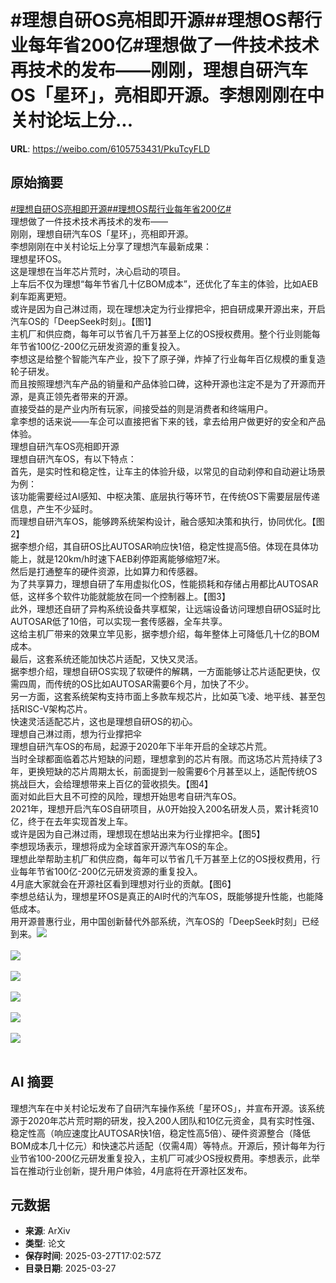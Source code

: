 # #理想自研OS亮相即开源##理想OS帮行业每年省200亿#理想做了一件技术技术再技术的发布——刚刚，理想自研汽车OS「星环」，亮相即开源。李想刚刚在中关村论坛上分...

**URL**: https://weibo.com/6105753431/PkuTcyFLD

## 原始摘要

<a href="https://m.weibo.cn/search?containerid=231522type%3D1%26t%3D10%26q%3D%23%E7%90%86%E6%83%B3%E8%87%AA%E7%A0%94OS%E4%BA%AE%E7%9B%B8%E5%8D%B3%E5%BC%80%E6%BA%90%23&amp;extparam=%23%E7%90%86%E6%83%B3%E8%87%AA%E7%A0%94OS%E4%BA%AE%E7%9B%B8%E5%8D%B3%E5%BC%80%E6%BA%90%23" data-hide=""><span class="surl-text">#理想自研OS亮相即开源#</span></a><a href="https://m.weibo.cn/search?containerid=231522type%3D1%26t%3D10%26q%3D%23%E7%90%86%E6%83%B3OS%E5%B8%AE%E8%A1%8C%E4%B8%9A%E6%AF%8F%E5%B9%B4%E7%9C%81200%E4%BA%BF%23&amp;extparam=%23%E7%90%86%E6%83%B3OS%E5%B8%AE%E8%A1%8C%E4%B8%9A%E6%AF%8F%E5%B9%B4%E7%9C%81200%E4%BA%BF%23" data-hide=""><span class="surl-text">#理想OS帮行业每年省200亿#</span></a><br>理想做了一件技术技术再技术的发布——<br>刚刚，理想自研汽车OS「星环」，亮相即开源。<br>李想刚刚在中关村论坛上分享了理想汽车最新成果：<br>理想星环OS。<br>这是理想在当年芯片荒时，决心启动的项目。<br>上车后不仅为理想“每年节省几十亿BOM成本”，还优化了车主的体验，比如AEB刹车距离更短。<br>或许是因为自己淋过雨，现在理想决定为行业撑把伞，把自研成果开源出来，开启汽车OS的「DeepSeek时刻」。【图1】<br>主机厂和供应商，每年可以节省几千万甚至上亿的OS授权费用。整个行业则能每年节省100亿-200亿元研发资源的重复投入。<br>李想这是给整个智能汽车产业，投下了原子弹，炸掉了行业每年百亿规模的重复造轮子研发。<br>而且按照理想汽车产品的销量和产品体验口碑，这种开源也注定不是为了开源而开源，是真正领先者带来的开源。<br>直接受益的是产业内所有玩家，间接受益的则是消费者和终端用户。<br>拿李想的话来说——车企可以直接把省下来的钱，拿去给用户做更好的安全和产品体验。<br>理想自研汽车OS亮相即开源<br>理想自研汽车OS，有以下特点：<br>首先，是实时性和稳定性，让车主的体验升级，以常见的自动刹停和自动避让场景为例：<br>该功能需要经过AI感知、中枢决策、底层执行等环节，在传统OS下需要层层传递信息，产生不少延时。<br>而理想自研汽车OS，能够跨系统架构设计，融合感知决策和执行，协同优化。【图2】<br>据李想介绍，其自研OS比AUTOSAR响应快1倍，稳定性提高5倍。体现在具体功能上，就是120km/h时速下AEB刹停距离能够缩短7米。<br>然后是打通整车的硬件资源，比如算力和传感器。<br>为了共享算力，理想自研了车用虚拟化OS，性能损耗和存储占用都比AUTOSAR低，这样多个软件功能就能放在同一个控制器上。【图3】<br>此外，理想还自研了异构系统设备共享框架，让远端设备访问理想自研OS延时比AUTOSAR低了10倍，可以实现一套传感器，全车共享。<br>这给主机厂带来的效果立竿见影，据李想介绍，每年整体上可降低几十亿的BOM成本。<br>最后，这套系统还能加快芯片适配，又快又灵活。<br>据李想介绍，理想自研OS实现了软硬件的解耦，一方面能够让芯片适配更快，仅需四周，而传统的OS比如AUTOSAR需要6个月，加快了不少。<br>另一方面，这套系统架构支持市面上多款车规芯片，比如英飞凌、地平线、甚至包括RISC-V架构芯片。<br>快速灵活适配芯片，这也是理想自研OS的初心。<br>理想自己淋过雨，想为行业撑把伞<br>理想自研汽车OS的布局，起源于2020年下半年开启的全球芯片荒。<br>当时全球都面临着芯片短缺的问题，理想拿到的芯片有限。而这场芯片荒持续了3年，更换短缺的芯片周期太长，前面提到一般需要6个月甚至以上，适配传统OS挑战巨大，会给理想带来上百亿的营收损失。【图4】<br>面对如此巨大且不可控的风险，理想开始思考自研汽车OS。<br>2021年，理想开启汽车OS自研项目，从0开始投入200名研发人员，累计耗资10亿，终于在去年实现首发上车。<br>或许是因为自己淋过雨，理想现在想站出来为行业撑把伞。【图5】<br>李想现场表示，理想将成为全球首家开源汽车OS的车企。<br>理想此举帮助主机厂和供应商，每年可以节省几千万甚至上亿的OS授权费用，行业每年节省100亿-200亿元研发资源的重复投入。<br>4月底大家就会在开源社区看到理想对行业的贡献。【图6】<br>李想总结认为，理想星环OS是真正的AI时代的汽车OS，既能够提升性能，也能降低成本。<br>用开源普惠行业，用中国创新替代外部系统，汽车OS的「DeepSeek时刻」已经到来。<img style="" src="https://tvax4.sinaimg.cn/large/006Fd7o3gy1hzvmiz4qduj30zk0ifgyh.jpg" referrerpolicy="no-referrer"><br><br><img style="" src="https://tvax3.sinaimg.cn/large/006Fd7o3gy1hzvmiyn07cj30zi0k045j.jpg" referrerpolicy="no-referrer"><br><br><img style="" src="https://tvax2.sinaimg.cn/large/006Fd7o3gy1hzvmiz2cp2j30vp0k0gt2.jpg" referrerpolicy="no-referrer"><br><br><img style="" src="https://tvax2.sinaimg.cn/large/006Fd7o3gy1hzvmiz1pnej30vo0k0dp4.jpg" referrerpolicy="no-referrer"><br><br><img style="" src="https://tvax2.sinaimg.cn/large/006Fd7o3gy1hzvmiytmzij30u90k07f7.jpg" referrerpolicy="no-referrer"><br><br><img style="" src="https://tvax3.sinaimg.cn/large/006Fd7o3gy1hzvmiz2zdvj30wj0k0k4u.jpg" referrerpolicy="no-referrer"><br><br>

## AI 摘要

理想汽车在中关村论坛发布了自研汽车操作系统「星环OS」，并宣布开源。该系统源于2020年芯片荒时期的研发，投入200人团队和10亿元资金，具有实时性强、稳定性高（响应速度比AUTOSAR快1倍，稳定性高5倍）、硬件资源整合（降低BOM成本几十亿元）和快速芯片适配（仅需4周）等特点。开源后，预计每年为行业节省100-200亿元研发重复投入，主机厂可减少OS授权费用。李想表示，此举旨在推动行业创新，提升用户体验，4月底将在开源社区发布。

## 元数据

- **来源**: ArXiv
- **类型**: 论文
- **保存时间**: 2025-03-27T17:02:57Z
- **目录日期**: 2025-03-27

